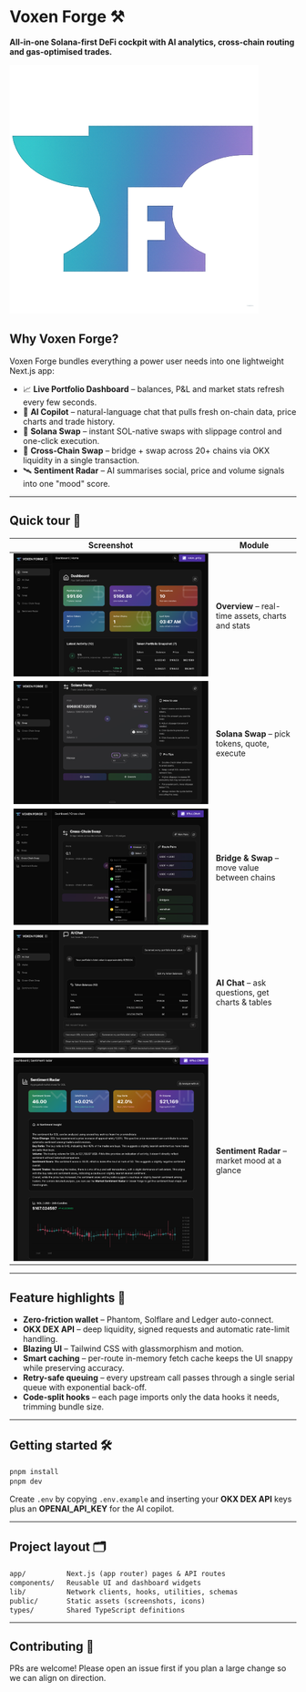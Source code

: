 # Voxen Forge ⚒️

**All-in-one Solana-first DeFi cockpit with AI analytics, cross-chain routing and gas-optimised trades.**

![Voxen Forge Logo](public/images/voxen-forge-logo.png)

## Why Voxen Forge?

Voxen Forge bundles everything a power user needs into one lightweight Next.js app:

- 📈 **Live Portfolio Dashboard** – balances, P&L and market stats refresh every few seconds.
- 💬 **AI Copilot** – natural-language chat that pulls fresh on-chain data, price charts and trade history.
- 🔄 **Solana Swap** – instant SOL-native swaps with slippage control and one-click execution.
- 🌉 **Cross-Chain Swap** – bridge + swap across 20+ chains via OKX liquidity in a single transaction.
- 🛰️ **Sentiment Radar** – AI summarises social, price and volume signals into one "mood" score.

---

## Quick tour 🚀

| Screenshot                                         | Module                                            |
| -------------------------------------------------- | ------------------------------------------------- |
| ![Dashboard](public/images/dashboard-overview.png) | **Overview** – real-time assets, charts and stats |
| ![Swap](public/images/swap.png)                    | **Solana Swap** – pick tokens, quote, execute     |
| ![Cross-Chain](public/images/cross-chain-swap.png) | **Bridge & Swap** – move value between chains     |
| ![AI Chat](public/images/ai-chat.png)              | **AI Chat** – ask questions, get charts & tables  |
| ![Analytics](public/images/sol-analytics.png)      | **Sentiment Radar** – market mood at a glance     |

---

## Feature highlights 🌟

- **Zero-friction wallet** – Phantom, Solflare and Ledger auto-connect.
- **OKX DEX API** – deep liquidity, signed requests and automatic rate-limit handling.
- **Blazing UI** – Tailwind CSS with glassmorphism and motion.
- **Smart caching** – per-route in-memory fetch cache keeps the UI snappy while preserving accuracy.
- **Retry-safe queuing** – every upstream call passes through a single serial queue with exponential back-off.
- **Code-split hooks** – each page imports only the data hooks it needs, trimming bundle size.

---

## Getting started 🛠️

```bash
pnpm install
pnpm dev
```

Create `.env` by copying `.env.example` and inserting your **OKX DEX API** keys plus an **OPENAI_API_KEY** for the AI copilot.

---

## Project layout 🗂️

```text
app/          Next.js (app router) pages & API routes
components/   Reusable UI and dashboard widgets
lib/          Network clients, hooks, utilities, schemas
public/       Static assets (screenshots, icons)
types/        Shared TypeScript definitions
```

---

## Contributing 🤝

PRs are welcome! Please open an issue first if you plan a large change so we can align on direction.

